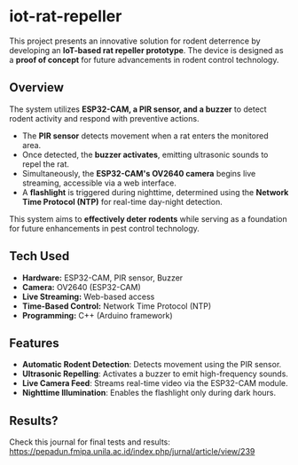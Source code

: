 # iot-rat-repeller

This project presents an innovative solution for rodent deterrence by developing an **IoT-based rat repeller prototype**. The device is designed as a **proof of concept** for future advancements in rodent control technology.  

## Overview  
The system utilizes **ESP32-CAM, a PIR sensor, and a buzzer** to detect rodent activity and respond with preventive actions.  

- The **PIR sensor** detects movement when a rat enters the monitored area.  
- Once detected, the **buzzer activates**, emitting ultrasonic sounds to repel the rat.  
- Simultaneously, the **ESP32-CAM's OV2640 camera** begins live streaming, accessible via a web interface.  
- A **flashlight** is triggered during nighttime, determined using the **Network Time Protocol (NTP)** for real-time day-night detection.  

This system aims to **effectively deter rodents** while serving as a foundation for future enhancements in pest control technology.  

## Tech Used  
- **Hardware:** ESP32-CAM, PIR sensor, Buzzer  
- **Camera:** OV2640 (ESP32-CAM)  
- **Live Streaming:** Web-based access  
- **Time-Based Control:** Network Time Protocol (NTP)  
- **Programming:** C++ (Arduino framework)  

## Features  
- **Automatic Rodent Detection**: Detects movement using the PIR sensor.  
- **Ultrasonic Repelling**: Activates a buzzer to emit high-frequency sounds.  
- **Live Camera Feed**: Streams real-time video via the ESP32-CAM module.  
- **Nighttime Illumination**: Enables the flashlight only during dark hours.

## Results?
Check this journal for final tests and results: https://pepadun.fmipa.unila.ac.id/index.php/jurnal/article/view/239

